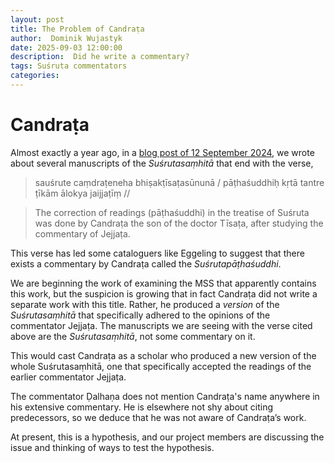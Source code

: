 ```yaml
---
layout: post
title: The Problem of Candraṭa
author:  Dominik Wujastyk
date: 2025-09-03 12:00:00
description:  Did he write a commentary?
tags: Suśruta commentators
categories: 
---
```


# Candraṭa

Almost exactly a year ago, in a [blog post of 12 September 2024](https://sushrutaproject.org/2024/09/12/candrata/), we wrote about several manuscripts of the *Suśrutasaṃhitā* that end with the verse,

>sauśrute caṃdraṭeneha bhiṣakṭīsaṭasūnunā /
pāṭhaśuddhiḥ kṛtā tantre ṭīkām ālokya jaijjaṭīṃ //

>The correction of readings (pāṭhaśuddhi) in the treatise of Suśruta was done by Candraṭa the son of the doctor Tīsaṭa, after studying the commentary of Jejjaṭa.

This verse has led some cataloguers like Eggeling to suggest that there exists a commentary by Candraṭa called the *Suśrutapāṭhaśuddhi*. 

We are beginning the work of examining the MSS that apparently contains this work, but the suspicion is growing that in fact Candraṭa did not write a separate work with this title.  Rather, he produced a *version* of the *Suśrutasaṃhitā* that specifically adhered to the opinions of the commentator Jejjaṭa. The manuscripts we are seeing with the verse cited above are the *Suśrutasaṃhitā*, not some commentary on it. 

This would cast Candraṭa as a scholar who produced a new version of the whole Suśrutasaṃhitā, one that specifically accepted the readings of the earlier commentator Jejjaṭa. 

The commentator Ḍalhaṇa does not mention Candraṭa's name anywhere in his extensive commentary.   He is elsewhere not shy about citing predecessors, so we deduce that he was not aware of Candraṭa’s work.

At present, this is a hypothesis, and our project members are discussing the issue and thinking of ways to test the hypothesis. 
